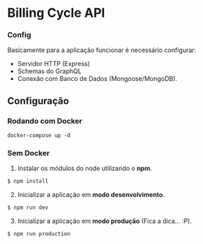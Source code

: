 # Billing Cycle API


### Config
Basicamente para a aplicação funcionar é necessário configurar:
- Servidor HTTP (Express)
- Schemas do GraphQL
- Conexão com Banco de Dados (Mongoose/MongoDB).



## Configuração

### Rodando com Docker

```
docker-compose up -d
```

### Sem Docker

1. Instalar os módulos do node utilizando o **npm**.
```sh
$ npm install
```

2. Inicializar a aplicação em **modo desenvolvimento**.
```sh
$ npm run dev
```

3. Inicializar a aplicação em **modo produção** (Fica a dica... :P).
```sh
$ npm run production
```

